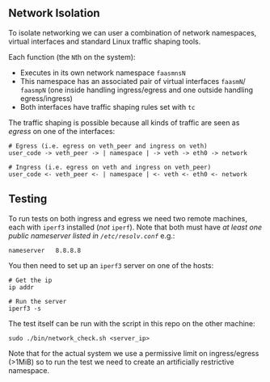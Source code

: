 ## Network Isolation

To isolate networking we can user a combination of network namespaces, virtual interfaces and standard Linux traffic shaping tools. 

Each function (the `N`th on the system):

- Executes in its own network namespace `faasmnsN`
- This namespace has an associated pair of virtual interfaces `faasmN`/ `faasmpN` (one inside handling ingress/egress and one outside handling egress/ingress)
- Both interfaces have traffic shaping rules set with `tc`

The traffic shaping is possible because all kinds of traffic are seen as _egress_ on one of the interfaces:

```
# Egress (i.e. egress on veth_peer and ingress on veth)
user_code -> veth_peer -> | namespace | -> veth -> eth0 -> network

# Ingress (i.e. egress on veth and ingress on veth_peer)
user_code <- veth_peer <- | namespace | <- veth <- eth0 <- network
```

## Testing

To run tests on both ingress and egress we need two remote machines, each with `iperf3` installed (_not_ `iperf`). Note that both must have _at least one public nameserver listed in `/etc/resolv.conf`_ e.g.:

```
nameserver   8.8.8.8
```

You then need to set up an `iperf3` server on one of the hosts:

```
# Get the ip
ip addr

# Run the server
iperf3 -s
```

The test itself can be run with the script in this repo on the other machine:

```
sudo ./bin/network_check.sh <server_ip>
```

Note that for the actual system we use a permissive limit on ingress/egress (>1MiB) so to run the test we need to create an artificially restrictive namespace.
